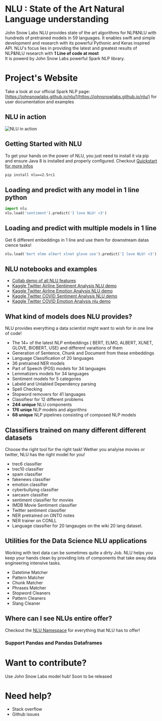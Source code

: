 
# NLU : State of the Art Natural Language understanding  
John Snow Labs NLU provides state of the art algorithms for NLP&NLU with hundreds of pretrained models in 59 languages.  It enables swift and simple development and research with its powerful Pythonic and Keras inspired API.  NLU's focus lies in providing the latest and greatest results of NLP&NLU research with **1 Line of code at most**  
It is powerd by John Snow Labs powerful Spark NLP library.  
 
# Project's Website
Take a look at our official Spark NLP page: [https://johnsnowlabs.github.io/nlu/](https://johnsnowlabs.github.io/nlu/)  for user documentation and examples



## NLU in action  
![NLU in action](http://ckl-it.de/wp-content/uploads/2020/08/NLU_IN_ACTION_high_qual.gif)
  
  
  
## Getting Started with NLU  
To get your hands on the power of NLU, you just need to install it via pip and ensure Java 8 is installed and properly configured. Checkout [Quickstart for more infos](https://nlu.johnsnowlabs.com/docs/en/install)
```bash  
pip install nlu==2.5rc1
```  
  
## Loading and predict with any model in 1 line python  
```python
import nlu  
nlu.load('sentiment').predict('I love NLU! <3')  
```  
  
## Loading and predict with multiple models in 1 line  
  
Get 6 different embeddings in 1 line and use them for downstream datas cience tasks!  
  
```python  
nlu.load('bert elmo albert xlnet glove use').predict('I love NLU! <3')  
```  

## NLU notebooks and examples

- [Collab demo of all NLU features](https://colab.research.google.com/drive/1hJ6BiYXxfeDfDjsZu0ZI2TnOa9nrIxfI?usp=sharing)
- [Kaggle Twitter Airline Sentiment Analysis NLU demo](https://www.kaggle.com/kasimchristianloan/nlu-sentiment-airline-demo)
- [Kaggle Twitter Airline Emotion Analysis NLU demo](https://www.kaggle.com/kasimchristianloan/nlu-emotion-airline-demo)
- [Kaggle Twitter COVID Sentiment Analysis NLU demo](https://www.kaggle.com/kasimchristianloan/nlu-covid-sentiment-showcase)
- [Kaggle Twitter COVID Emotion Analysis nlu demo](https://www.kaggle.com/kasimchristianloan/nlu-covid-emotion-showcase)


  
## What kind of models does NLU provides?  
NLU provides everything a data scientist might want to wish for in one line of code!   
- The 14+ of the latest NLP embeddings ( BERT, ELMO, ALBERT, XLNET, GLOVE, BIOBERT, USE) and different varaitions of them  
- Generation of Sentence, Chunk and Document from these embeddings  
- Language Classification of 20 languages  
- 36 pretrained NER models  
- Part of Speech (POS) models for 34  languages  
- Lemmatizers models for 34  languages  
- Sentiment models for 5 categories  
- Labeld and Unlabled Dependency parsing  
- Spell Checking  
- Stopword removers for 41  languages  
- Classifiesr for 12 different problems  
- **244 unique**  NLU components  
- **176 uniqe** NLP models and algorithns  
- **68 unique** NLP pipelines consisting of composed NLP models  
  
  
  
## Classifiers trained on many different different datasets  
Choose the right tool for the right task! Wether you analyise movies or twitter, NLU has the right model for you!  
  
- trec6 classifier  
- trec10 classifier  
- spam classifier  
- fakenews classifier  
- emotion classifier  
- cyberbullying classifier  
- sarcasm classifier  
- sentiment classifier for movies  
- IMDB Movie Sentiment classifier  
- Twitter sentiment classifier  
- NER pretrained on ONTO notes  
- NER trainer on CONLL  
- Language classifier for 20 langauges on the wiki 20 lang dataset.  
  
## Utilities for the Data Science NLU applications  
Working with text data can be sometimes quite a dirty Job. NLU helps you keep your hands clean by providing lots of components that take away data engineering intensive tasks.  
  
 - Datetime Matcher 
 - Pattern Matcher 
 - Chunk Matcher 
 - Phrases Matcher 
 - Stopword Cleaners
 - Pattern Cleaners 
 - Slang Cleaner  
 
## Where can I see NLUs entire offer?  
Checkout the [NLU Namespace](https://johnsnowlabs.github.io/nlu/docs/en/namespace) for everything that NLU has to offer!  
  
  
  
### Support Pandas and Pandas Dataframes  
  
# Want to contribute?  
Use John Snow Labs model hub! Soon to be released  
  
# Need help?  
- Stack overflow  
- Github issues